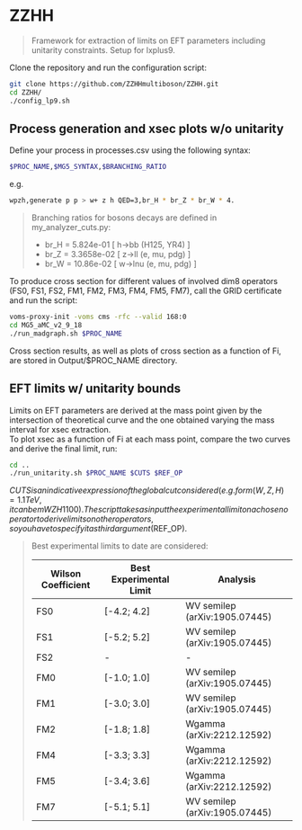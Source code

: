 # ZZHH

> Framework for extraction of limits on EFT parameters including unitarity constraints. Setup for lxplus9.

Clone the repository and run the configuration script:

```bash
git clone https://github.com/ZZHHmultiboson/ZZHH.git
cd ZZHH/
./config_lp9.sh
```

## Process generation and xsec plots w/o unitarity

Define your process in processes.csv using the following syntax:

```bash
$PROC_NAME,$MG5_SYNTAX,$BRANCHING_RATIO
```
e.g.

```bash
wpzh,generate p p > w+ z h QED=3,br_H * br_Z * br_W * 4.
```
> Branching ratios for bosons decays are defined in my_analyzer_cuts.py:
> * br_H = 5.824e-01 [ h->bb (H125, YR4) ]  
> * br_Z = 3.3658e-02 [ z->ll (e, mu, pdg) ]  
> * br_W = 10.86e-02 [ w->lnu (e, mu, pdg) ]  

To produce cross section for different values of involved dim8 operators (FS0, FS1, FS2, FM1, FM2, FM3, FM4, FM5, FM7), call the GRID certificate and run the script:

```bash
voms-proxy-init -voms cms -rfc --valid 168:0
cd MG5_aMC_v2_9_18
./run_madgraph.sh $PROC_NAME
```
Cross section results, as well as plots of cross section as a function of Fi, are stored in Output/$PROC_NAME directory.

## EFT limits w/ unitarity bounds

Limits on EFT parameters are derived at the mass point given by the intersection of theoretical curve and the one obtained varying the mass interval for xsec extraction.  
To plot xsec as a function of Fi at each mass point, compare the two curves and derive the final limit, run:

```bash
cd ..
./run_unitarity.sh $PROC_NAME $CUTS $REF_OP
```

$CUTS is an indicative expression of the global cut considered (e.g. for m(W,Z,H)=1.1 TeV, it can be mWZH1100).  The script takes as input the experimental limit on a chosen operator to derive limits on other operators, so you have to specify it as third argument ($REF_OP).  
>Best experimental limits to date are considered:
>
>| Wilson Coefficient | Best Experimental Limit | Analysis                       |
>|--------------------|-------------------------|--------------------------------|
>| FS0                | [-4.2; 4.2]             | WV semilep (arXiv:1905.07445)  |
>| FS1                | [-5.2; 5.2]             | WV semilep (arXiv:1905.07445)  |
>| FS2                | -                       | -                              |
>| FM0                | [-1.0; 1.0]             | WV semilep (arXiv:1905.07445)  |
>| FM1                | [-3.0; 3.0]             | WV semilep (arXiv:1905.07445)  |
>| FM2                | [-1.8; 1.8]             | Wgamma (arXiv:2212.12592)      |
>| FM4                | [-3.3; 3.3]             | Wgamma (arXiv:2212.12592)      |
>| FM5                | [-3.4; 3.6]             | Wgamma (arXiv:2212.12592)      |
>| FM7                | [-5.1; 5.1]             | WV semilep (arXiv:1905.07445)  |
